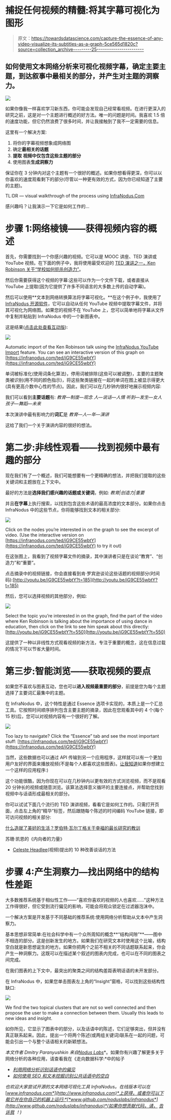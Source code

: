 # 捕捉任何视频的精髓:将其字幕可视化为图形

> 原文：<https://towardsdatascience.com/capture-the-essence-of-any-video-visualize-its-subtitles-as-a-graph-5ce565d1820c?source=collection_archive---------25----------------------->

## 如何使用文本网络分析来可视化视频字幕，确定主要主题，到达叙事中最相关的部分，并产生对主题的洞察力。

![](img/1855d54d8e564db5c8fa29fa81fdd614.png)

如果你像我一样喜欢学习新东西，你可能会发现自己经常看视频。在进行更深入的研究之前，这是对一个主题进行概述的好方法。唯一的问题是时间。我喜欢 1.5 倍的速度功能，但它仍然浪费了很多时间，并让我接触到了我不一定需要的信息。

这里有一个解决方案:

1.  将你的字幕视频想象成网络图
2.  确定**最相关的话题**
3.  **提取** **视频中仅包含这些主题的部分**
4.  使用图表**生成洞察力**

保证你在 3 分钟内对这个主题有一个很好的概述。如果你想看得更深，你可以以你喜欢的速度观看剩下的部分(尽管以一种更有效的方式，因为你已经知道了主要的主题)。

TL:DR — visual walkthrough of the process using [InfraNodus.Com](http://infranodus.com)

感兴趣吗？让我演示一下它是如何工作的…

# 步骤 1:网络棱镜——获得视频内容的概述

首先，你需要找到一个你感兴趣的视频。它可以是 MOOC 讲座、TED 演讲或 YouTube 视频。在下面的例子中，我将使用最受欢迎的 [TED 演讲之一，Ken Robinson 关于“学校如何扼杀创造力”](https://www.youtube.com/watch?v=iG9CE55wbtY)。

然后你需要获得这个视频的字幕:这些可以作为一个文件下载，或者直接从 YouTube 上提取(因为它提供了许多不同语言的大多数上传的自动字幕)。

然后可以使用**文本到网络转换算法将字幕可视化。**在这个例子中，我使用了 [InfraNodus 开源软件](http://infranodus.com)，它可以自动从任何 YouTube 视频中提取字幕文件，并将其可视化为网络图。如果您的视频不在 YouTube 上，您可以简单地将字幕从文件中复制并粘贴到 InfraNodus 中的一个新图表中。

这是结果([点击此处查看互动版](https://infranodus.com/ted/iG9CE55wbtY)):

![](img/1bc8a40b9b0124c78fba250f757a2063.png)

Automatic import of the Ken Robinson talk using the [InfraNodus YouTube Import](https://infranodus.com/import/youtube) feature. You can see an interactive version of this graph on [https://infranodus.com/ted/iG9CE55wbtY](https://infranodus.com/ted/iG9CE55wbtY)

单词被标准化(使用词条化算法)，停用词被排除(这些可以被调整)，主要的主题聚类被识别(用不同的颜色指示)，将这些聚类链接在一起的单词在图上被显示得更大(具有更高介数中心性的节点)。因此，我们可以在几秒钟内很好地展示视频内容:

我们可以看到**主要话题**有:
*教育—制度—观念*
*人—说话—人情*
*听到—发生—女人*
*孩子—舞蹈—未来*

本次演讲中最有影响力的**词汇**是
*教育—人—年—演讲*

这给了我们一个关于演讲内容的很好的想法。

# 第二步:非线性观看——找到视频中最有趣的部分

现在我们有了一个概述，我们可能想要有一个更精确的想法，并把我们提取的这些关键词和主题放在上下文中。

最好的方法是**选择我们感兴趣的话题或关键词**，例如:
*教育|创造力|重要*

并且**在字幕**上执行搜索，以找到包含这些术语的最高浓度的文本部分。如果你点击 InfraNodus 中的这些节点，你将能够找到文本的相关部分:

![](img/d1575635dc9b0b06579de1396832a40c.png)

Click on the nodes you’re interested in on the graph to see the excerpt of video. (Use the interactive version on [https://infranodus.com/ted/iG9CE55wbtY](https://infranodus.com/ted/iG9CE55wbtY) to try it out)

在这张图上，我看到了视频字幕文件的摘录，其中演讲者只是在谈论“教育”、“创造力”和“重要”。

点击摘录中的视频链接，你会直接看到肯·罗宾逊谈论这些话题的视频部分(时间码):[http://youtu.be/iG9CE55wbtY?t=185](http://youtu.be/iG9CE55wbtY?t=185)

然后，您可以选择视频的其他部分，例如:

![](img/b99675711070d7baeb3d262562e0d45a.png)

Select the topic you’re interested in on the graph, find the part of the video where Ken Robinson is talking about the importance of using dance in education, then click on the link to see him speak about this directly: [http://youtu.be/iG9CE55wbtY?t=550](http://youtu.be/iG9CE55wbtY?t=550)

这提供了一种以非线性方式观看视频的新方法，专注于重要的概念，这在信息过载的情况下可以节省大量时间。

# 第三步:智能浏览——获取视频的要点

如果您不喜欢与图表互动，您也可以**进入视频最重要的部分**，前提是您为每个主题选择了主要词汇最集中的主题。

在 InfraNodus 中，这个特性是通过 Essence 选项卡实现的，本质上是一个汇总工具。它按照时间顺序排列包含主要主题的摘录，因此在您观看其中的 4 个(每个 15 秒)后，您可以对视频内容有一个很好的了解。

![](img/5422cabde32a4c8fe1daefc48b0d6270.png)

Too lazy to navigate? Click the “Essence” tab and see the most important stuff: [https://infranodus.com/ted/iG9CE55wbtY](https://infranodus.com/ted/iG9CE55wbtY)

当然，这些数据也可以通过 API 传输到另一个应用程序，这样就可以有一个更加用户友好的界面来播放视频(不是每个人都喜欢这些图表)。[让我知道](https://noduslabs.com/contact/)如果你想建立一个这样的应用程序:)

这个功能很酷，因为你现在可以在几秒钟内以更有效的方式浏览视频，而不是观看 20 分钟长的视频或随意浏览。该算法选择意义循环的主要连接点，并帮助您找到视频中与话语形成最相关的部分。

你可以试试下面几个流行的 TED 演讲视频，看看它是如何工作的。只需打开页面，点击左上角的“精华”标签，然后跟随每个陈述的时间编码 YouTube 链接，即可访问视频的相关部分:

[什么造就了美好的生活？罗伯特·瓦尔丁格关于幸福的最长研究的教训](https://infranodus.com/tedtalks/8KkKuTCFvzI?background=default&&most_influential=bc&)

苏珊·凯恩的《内向者的力量》

*   [Celeste Headlee](https://infranodus.com/tedtalks/R1vskiVDwl4/edit)(视频)提出的 10 种改善谈话的方法

# 步骤 4:产生洞察力—找出网络中的结构性差距

大多数推荐系统基于相似性工作——“喜欢你喜欢的视频的人也喜欢……”这种方法工作得很好，但它受到流行偏见的影响，可能会将观众锁定在过滤器泡沫中。

一个解决方案是开发基于不同基础的推荐系统:使用网络分析帮助从文本中产生洞察力。

基本思想非常简单:在社会科学中有一个众所周知的概念**“结构间隙”**——图中不相连的部分。这是创新发生的地方。如果我们在研究文本时使用这个比喻，结构空白就是新思想诞生的地方。如果你把两个之前不相关的不同话题联系起来，你会产生一种洞察力。这既可以在描述某个叙述的图表内完成，也可以在不同的图表之间完成。

在我们图表的上下文中，最突出的聚类之间的结构差距表明话语的未开发部分。

在 InfraNodus 中，如果您单击图表左上角的“Insight”窗格，可以找到这些结构性缺口:

![](img/ef3100f99fc925c50f874696ca6c1680.png)

We find the two topical clusters that are not so well connected and then propose the user to make a connection between them. Usually this leads to new ideas and insight.

如你所见，它显示了图表中的部分，以及话语中的陈述，它们足够突出，但并没有真正联系起来。因此，提出一个将两个陈述(或两组关键词)联系在一起的问题，可能会引出一个与整个话语相关的新颖想法。

*本文作者 Dmitry Paranyushkin 来自*[*Nodus Labs*](http://noduslabs.com)*。如果你有兴趣了解更多关于网络分析的各种应用，请查看我在《走向数据科学:*中的帖子

*   [*利用网络分析识别话语中的偏见*](/measuring-discourse-bias-using-text-network-analysis-9f251be5f6f3)
*   [*如何使用 SEO 和文本挖掘识别公共话语中的空白*](/how-to-identify-gaps-in-public-discourse-using-seo-and-text-mining-f5e468f265da)

*也欢迎大家尝试开源的文本网络可视化工具 InfraNodus。在线版本可以在*[*www.infranodus.com*](http://www.infranodus.com)*上获得，或者你可以下载它并在你自己的机器上运行:*[*www.github.com/noduslabs/infranodus*](http://www.github.com/noduslabs/infranodus)*(如果你想贡献代码，请，* [*告诉我*](http://noduslabs.com/contact/) *！)*